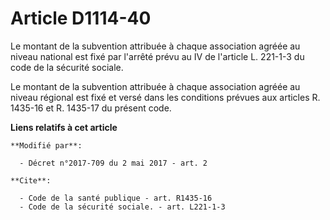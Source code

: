 # Article D1114-40

Le montant de la subvention attribuée à chaque association agréée au niveau national est fixé par l'arrêté prévu au IV de
l'article L. 221-1-3 du code de la sécurité sociale. 

Le montant de la subvention attribuée à chaque association agréée au niveau régional est fixé et versé dans les conditions
prévues aux articles R. 1435-16 et R. 1435-17 du présent code.

**Liens relatifs à cet article**

	**Modifié par**:

	  - Décret n°2017-709 du 2 mai 2017 - art. 2

	**Cite**:

	  - Code de la santé publique - art. R1435-16
	  - Code de la sécurité sociale. - art. L221-1-3
